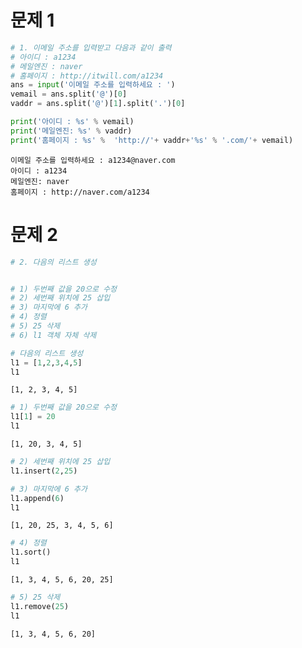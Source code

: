 # 문제 1


```python
# 1. 이메일 주소를 입력받고 다음과 같이 출력
# 아이디 : a1234
# 메일엔진 : naver    
# 홈페이지 : http://itwill.com/a1234
ans = input('이메일 주소를 입력하세요 : ')
vemail = ans.split('@')[0]
vaddr = ans.split('@')[1].split('.')[0]

print('아이디 : %s' % vemail)
print('메일엔진: %s' % vaddr)
print('홈페이지 : %s' %  'http://'+ vaddr+'%s' % '.com/'+ vemail)
```

    이메일 주소를 입력하세요 : a1234@naver.com
    아이디 : a1234
    메일엔진: naver
    홈페이지 : http://naver.com/a1234
    

# 문제 2


```python
# 2. 다음의 리스트 생성


# 1) 두번째 값을 20으로 수정
# 2) 세번째 위치에 25 삽입
# 3) 마지막에 6 추가
# 4) 정렬
# 5) 25 삭제
# 6) l1 객체 자체 삭제
```


```python
# 다음의 리스트 생성
l1 = [1,2,3,4,5]
l1
```




    [1, 2, 3, 4, 5]




```python
# 1) 두번째 값을 20으로 수정
l1[1] = 20
l1
```




    [1, 20, 3, 4, 5]




```python
# 2) 세번째 위치에 25 삽입
l1.insert(2,25) 
```


```python
# 3) 마지막에 6 추가
l1.append(6)
l1
```




    [1, 20, 25, 3, 4, 5, 6]




```python
# 4) 정렬
l1.sort()
l1
```




    [1, 3, 4, 5, 6, 20, 25]




```python
# 5) 25 삭제
l1.remove(25)
l1
```




    [1, 3, 4, 5, 6, 20]



